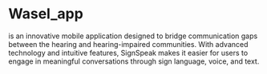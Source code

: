 # Wasel_app
is an innovative mobile application designed to bridge communication gaps between the hearing and hearing-impaired communities. With advanced technology and intuitive features, SignSpeak makes it easier for users to engage in meaningful conversations through sign language, voice, and text.
